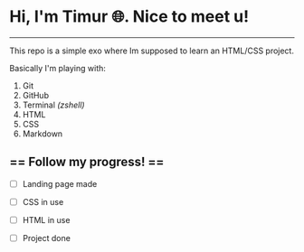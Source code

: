 # Hi, I'm Timur 🌐. Nice to meet u!
--------------------------------------

This repo is a simple exo where Im supposed to learn an HTML/CSS project.

Basically I'm playing with:

1. Git
2. GitHub
3. Terminal *(zshell)*
4. HTML
5. CSS
6. Markdown


## == Follow my progress! ==

- [ ] Landing page made
- [ ] CSS in use
- [ ] HTML in use
- [ ] Project done



[^1]: Started: 02 May 2022

